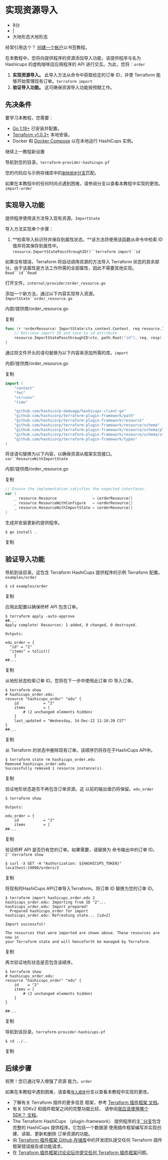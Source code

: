 # 实现资源导入

- 8分
- |
- 大地形态大地形态



经常引用这个？ [创建一个帐户](https://developer.hashicorp.com/sign-up)以书签教程。



在本教程中，您将向提供程序的资源添加导入功能，该提供程序与名为 Hashicups 的虚构咖啡店应用程序的 API 进行交互。为此，您将：`order`

1. **实现资源导入。**
   此导入方法从命令中获取给定的订单 ID，并使 Terraform 能够开始管理现有订单。`terraform import`
2. **验证导入功能。**
   这可确保资源导入功能按预期工作。

## 先决条件

要学习本教程，您需要：

- [Go 1.19+](https://golang.org/doc/install) 已安装并配置。
- [Terraform v1.0.3+](https://developer.hashicorp.com/terraform/tutorials/aws-get-started/install-cli) 本地安装。
- Docker 和 [Docker Compose](https://docs.docker.com/compose/install/) 以在本地运行 HashiCups 实例。

继续上一教程新设置

导航到您的目录。`terraform-provider-hashicups-pf`

您的代码应与示例存储库中的[`删除顺序`分支](https://github.com/hashicorp/terraform-provider-hashicups-pf/tree/delete-order)匹配。

如果在本教程中的任何时间点遇到困难，请参阅分支以查看本教程中实现的更改。`import-order`

## 实现导入功能

提供程序使用该方法导入现有资源。`ImportState`

导入方法实现单个步骤：

1. **检索导入标识符并保存到属性状态。**该方法将使用该函数从命令中检索 ID 值并将其保存到属性中。`resource.ImportStatePassthroughID()``terraform import``id`

如果没有错误，Terraform 将自动调用资源的方法导入 Terraform 状态的其余部分。由于该属性是方法工作所需的全部属性，因此不需要其他实现。`Read``id``Read`

打开文件。`internal/provider/order_resource.go`

添加一个新方法，通过以下内容实现导入资源。`ImportState``order_resource.go`



内部/提供商/order_resource.go

复制

```go
func (r *orderResource) ImportState(ctx context.Context, req resource.ImportStateRequest, resp *resource.ImportStateResponse) {
    // Retrieve import ID and save to id attribute
    resource.ImportStatePassthroughID(ctx, path.Root("id"), req, resp)
}
```

通过将文件开头的语句替换为以下内容来添加所需的库。`import`



内部/提供商/order_resource.go

复制

```go
import (
    "context"
    "fmt"
    "strconv"
    "time"

    "github.com/hashicorp-demoapp/hashicups-client-go"
    "github.com/hashicorp/terraform-plugin-framework/path"
    "github.com/hashicorp/terraform-plugin-framework/resource"
    "github.com/hashicorp/terraform-plugin-framework/resource/schema"
    "github.com/hashicorp/terraform-plugin-framework/resource/schema/planmodifier"
    "github.com/hashicorp/terraform-plugin-framework/resource/schema/stringplanmodifier"
    "github.com/hashicorp/terraform-plugin-framework/types"
)
```

将该语句替换为以下内容，以确保资源从框架实现接口。`var``ResourceWithImportState`



内部/提供商/order_resource.go

复制

```go
// Ensure the implementation satisfies the expected interfaces.
var (
    _ resource.Resource                = &orderResource{}
    _ resource.ResourceWithConfigure   = &orderResource{}
    _ resource.ResourceWithImportState = &orderResource{}
)
```

生成并安装更新的提供程序。

```shell-session
$ go install .
```

复制

## 验证导入功能

导航到该目录。这包含 Terraform HashiCups 提供程序的示例 Terraform 配置。`examples/order`

```shell-session
$ cd examples/order
```

复制

应用此配置以确保桥杯 API 包含订单。

```shell-session
$ terraform apply -auto-approve
##...
Apply complete! Resources: 1 added, 0 changed, 0 destroyed.

Outputs:

edu_order = {
  "id" = "2"
  "items" = tolist([
    {
##...
```

复制

从地形状态检索订单 ID。您将在下一步中使用此订单 ID 导入订单。

```shell-session
$ terraform show
# hashicups_order.edu:
resource "hashicups_order" "edu" {
    id           = "2"
    items        = [
        # (2 unchanged elements hidden)
    ]
    last_updated = "Wednesday, 14-Dec-22 11:18:20 CST"
}
##...
```

复制

从 Terraform 的状态中删除现有订单。该顺序仍将存在于HashiCups API中。

```shell-session
$ terraform state rm hashicups_order.edu
Removed hashicups_order.edu
Successfully removed 1 resource instance(s).
```

复制

验证地形状态是否不再包含订单资源。这 以前的输出值仍将保留。`edu_order`

```shell-session
$ terraform show

Outputs:

edu_order = {
    id           = "2"
    items        = [
##...
```

复制

验证桥杯 API 是否仍有您的订单。如果需要，请替换为 命令输出中的订单 ID。`2``terraform show`

```shell-session
$ curl -X GET -H "Authorization: ${HASHICUPS_TOKEN}" localhost:19090/orders/2
```

复制

将现有的HashiCups API订单导入Terraform。将订单 ID 替换为您的订单 ID。

```shell-session
$ terraform import hashicups_order.edu 2
hashicups_order.edu: Importing from ID "2"...
hashicups_order.edu: Import prepared!
  Prepared hashicups_order for import
hashicups_order.edu: Refreshing state... [id=2]

Import successful!

The resources that were imported are shown above. These resources are now in
your Terraform state and will henceforth be managed by Terraform.
```

复制

再次验证地形状态是否包含该顺序。

```shell-session
$ terraform show
# hashicups_order.edu:
resource "hashicups_order" "edu" {
    id    = "2"
    items = [
        # (2 unchanged elements hidden)
    ]
}

##...
```

复制

导航到该目录。`terraform-provider-hashicups-pf`

```shell-session
$ cd ../..
```

复制

## 后续步骤

祝贺！您已通过导入增强了资源 能力。`order`

如果在本教程中遇到困难，请查看[`导入顺序`](https://github.com/hashicorp/terraform-provider-hashicups-pf/tree/import-order)分支以查看本教程中实现的更改。

- 了解有关 Terraform 插件的更多信息 框架，参考 [Terraform 插件框架 文档](https://developer.hashicorp.com/terraform/plugin/framework)。
- 有关 SDKv2 和插件框架之间的完整功能比较， 请参阅[我应该使用哪个 SDK？ 文档](https://developer.hashicorp.com/terraform/plugin/which-sdk)。
- The Terraform HashiCups （plugin-framework） 提供程序的主[``分支](https://github.com/hashicorp/terraform-provider-hashicups-pf)包含完整的 HashiCups 提供程序。它包括一个数据源 使用插件框架编写并实现创建、读取、更新和删除 订单资源的功能。
- 向 [Terraform 插件框架 Github 存储库](https://github.com/hashicorp/terraform-plugin-framework)中的开发团队提交任何 Terraform 插件框架错误报告或功能请求。
- 在 [Terraform 插件框架讨论论坛中提交任何 Terraform 插件框架](https://discuss.hashicorp.com/c/terraform-providers/tf-plugin-sdk/43)问题。